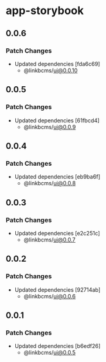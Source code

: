 # app-storybook

## 0.0.6

### Patch Changes

- Updated dependencies [fda6c69]
  - @linkbcms/ui@0.0.10

## 0.0.5

### Patch Changes

- Updated dependencies [61fbcd4]
  - @linkbcms/ui@0.0.9

## 0.0.4

### Patch Changes

- Updated dependencies [eb9ba6f]
  - @linkbcms/ui@0.0.8

## 0.0.3

### Patch Changes

- Updated dependencies [e2c251c]
  - @linkbcms/ui@0.0.7

## 0.0.2

### Patch Changes

- Updated dependencies [92714ab]
  - @linkbcms/ui@0.0.6

## 0.0.1

### Patch Changes

- Updated dependencies [b6edf26]
  - @linkbcms/ui@0.0.5
